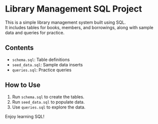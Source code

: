 # Library Management SQL Project

This is a simple library management system built using SQL.  
It includes tables for books, members, and borrowings, along with sample data and queries for practice.

## Contents
- `schema.sql`: Table definitions
- `seed_data.sql`: Sample data inserts
- `queries.sql`: Practice queries

## How to Use
1. Run `schema.sql` to create the tables.
2. Run `seed_data.sql` to populate data.
3. Use `queries.sql` to explore the data.

Enjoy learning SQL!
